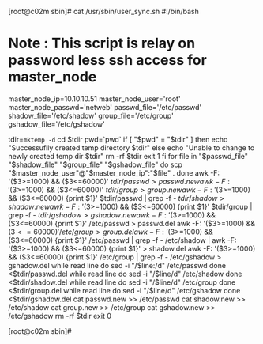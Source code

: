 [root@c02m sbin]# cat /usr/sbin/user_sync.sh 
#!/bin/bash
# Note : This script is relay on password less ssh access for master_node
master_node_ip=10.10.10.51
master_node_user='root'
master_node_passwd='netweb'
passwd_file='/etc/passwd'
shadow_file='/etc/shadow'
group_file='/etc/group'
gshadow_file='/etc/gshadow'

tdir=`mktemp -d`
cd $tdir
pwd=`pwd`
if [ "$pwd" = "$tdir" ]
then
        echo "Successuflly created temp directory $tdir"
else
        echo "Unable to change to newly created temp dir $tdir"
        rm -rf $tdir
        exit 1
fi
for file in "$passwd_file" "$shadow_file" "$group_file" "$gshadow_file"
do
        scp "$master_node_user"@"$master_node_ip":"$file" .
done
awk -F: '($3>=1000) && ($3<=60000)' $tdir/passwd > passwd.new
awk -F: '($3>=1000) && ($3<=60000)' $tdir/group > group.new
awk -F: '($3>=1000) && ($3<=60000) {print $1}' $tdir/passwd | grep -f - $tdir/shadow > shadow.new
awk -F: '($3>=1000) && ($3<=60000) {print $1}' $tdir/group | grep -f - $tdir/gshadow > gshadow.new
awk -F: '($3>=1000) && ($3<=60000) {print $1}' /etc/passwd > passwd.del
awk -F: '($3>=1000) && ($3<=60000)' /etc/group > group.del
awk -F: '($3>=1000) && ($3<=60000) {print $1}' /etc/passwd | grep -f - /etc/shadow | awk -F: '($3>=1000) && ($3<=60000) {print $1}' > shadow.del
awk -F: '($3>=1000) && ($3<=60000) {print $1}' /etc/group | grep -f - /etc/gshadow > gshadow.del
while read line
do
        sed -i "/$line:/d" /etc/passwd
done <$tdir/passwd.del
while read line
do
        sed -i "/$line/d" /etc/shadow
done <$tdir/shadow.del
while read line
do
        sed -i "/$line/d" /etc/group
done <$tdir/group.del
while read line
do
        sed -i "/$line/d" /etc/gshadow
done <$tdir/gshadow.del
cat passwd.new >> /etc/passwd
cat shadow.new >> /etc/shadow
cat group.new >> /etc/group
cat gshadow.new >> /etc/gshadow
rm -rf  $tdir
exit 0

[root@c02m sbin]# 